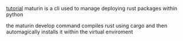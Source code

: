 [tutorial](https://medium.com/@MatthieuL49/a-mixed-rust-python-project-24491e2af424)
maturin is a cli used to manage deploying rust packages within python

the maturin develop command compiles rust using cargo and then automagically installs it within the virtual enviroment